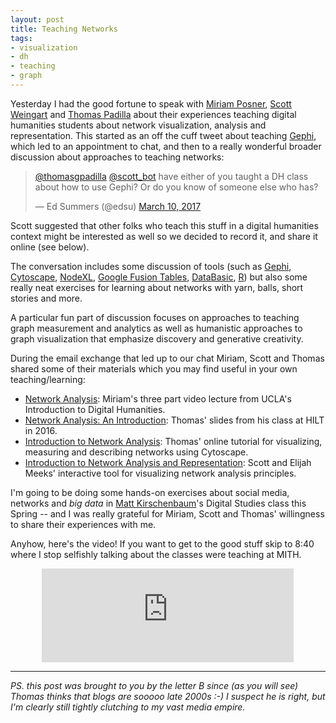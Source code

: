 ```yaml
---
layout: post
title: Teaching Networks
tags:
- visualization
- dh
- teaching
- graph
---
```


Yesterday I had the good fortune to speak with [Miriam Posner], [Scott Weingart]
and [Thomas Padilla] about their experiences teaching digital humanities
students about network visualization, analysis and representation. This started
as an off the cuff tweet about teaching [Gephi], which led to an appointment to
chat, and then to a really wonderful broader discussion about approaches to
teaching networks:

<blockquote class="twitter-tweet" data-lang="en"><p lang="en" dir="ltr"><a href="https://twitter.com/thomasgpadilla">@thomasgpadilla</a> <a href="https://twitter.com/scott_bot">@scott_bot</a> have either of you taught a DH class about how to use Gephi? Or do you know of someone else who has?</p>&mdash; Ed Summers (@edsu) <a href="https://twitter.com/edsu/status/840170601067212804">March 10, 2017</a></blockquote>
<script async src="//platform.twitter.com/widgets.js" charset="utf-8"></script>

Scott suggested that other folks who teach this stuff in a digital humanities
context might be interested as well so we decided to record it, and share it
online (see below).

The conversation includes some discussion of tools (such as [Gephi],
[Cytoscape], [NodeXL], [Google Fusion Tables], [DataBasic], [R]) but also some
really neat exercises for learning about networks with yarn, balls, short
stories and more.

A particular fun part of discussion focuses on approaches to teaching graph
measurement and analytics as well as humanistic approaches to graph
visualization that emphasize discovery and generative creativity.

During the email exchange that led up to our chat Miriam, Scott and Thomas
shared some of their materials which you may find useful in your own
teaching/learning:

* [Network Analysis](http://miriamposner.com/classes/dh101f16/tutorials-guides/network-analysis/): Miriam's three part video lecture from UCLA's Introduction to Digital Humanities.
* [Network Analysis: An Introduction](https://docs.google.com/presentation/d/12afAfAD6cftTKHwIWC5AWEDdU2PshFnyIYg29MmfwwA/edit?usp=sharing): Thomas' slides from his class at HILT in 2016.
* [Introduction to Network Analysis](http://www.thomaspadilla.org/cytoscape/): Thomas' online tutorial for visualizing, measuring and describing networks using Cytoscape.
* [Introduction to Network Analysis and Representation](https://emeeks.github.io/networks/): Scott and Elijah Meeks' interactive tool for visualizing network analysis principles.

I'm going to be doing some hands-on exercises about social media, networks and
*big data* in [Matt Kirschenbaum]'s Digital Studies class this Spring -- and I
was really grateful for Miriam, Scott and Thomas' willingness to share their
experiences with me.

Anyhow, here's the video! If you want to get to the good stuff skip to 8:40
where I stop selfishly talking about the classes were teaching at MITH.

<div style="text-align: center;"><iframe width="80%" src="https://www.youtube.com/embed/lAhvXWezwRQ" frameborder="0" allowfullscreen></iframe></div>


---

*PS. this post was brought to you by the letter B since (as you will see) Thomas
thinks that blogs are sooooo late 2000s :-) I suspect he is right, but I'm
clearly still tightly clutching to my vast media empire.*

[Gephi]: https://gephi.org/
[Cytoscape]: http://cytoscape.org/
[Miriam Posner]: https://twitter.com/miriamkp
[Scott Weingart]: https://twitter.com/scott_bot
[Thomas Padilla]:https://twitter.com/thomasgpadilla
[NodeXL]: https://nodexl.codeplex.com/
[Google Fusion Tables]: https://en.wikipedia.org/wiki/Google_Fusion_Tables
[databasic]: https://databasic.io/en/
[Matt Kirschenbaum]: https://twitter.com/mkirschenbaum
[R]: https://www.r-project.org/
